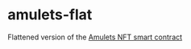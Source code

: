 # amulets-flat
Flattened version of the [Amulets NFT smart contract](https://github.com/Arachnid/amulets)
